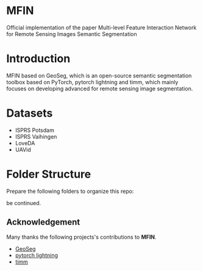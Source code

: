 # MFIN
Official implementation of the paper  Multi-level Feature Interaction Network for Remote Sensing Images Semantic Segmentation
# Introduction
MFIN based on GeoSeg, which is an open-source semantic segmentation toolbox based on PyTorch, pytorch lightning and timm, which mainly focuses on developing advanced for remote sensing image segmentation.
# Datasets
 * ISPRS Potsdam
 * ISPRS Vaihingen
 * LoveDA
 * UAVid 
# Folder Structure
Prepare the following folders to organize this repo:


be continued.

## Acknowledgement

Many thanks the following projects's contributions to **MFIN**.
- [GeoSeg](https://github.com/WangLibo1995/GeoSeg)
- [pytorch lightning](https://www.pytorchlightning.ai/)
- [timm](https://github.com/rwightman/pytorch-image-models)
